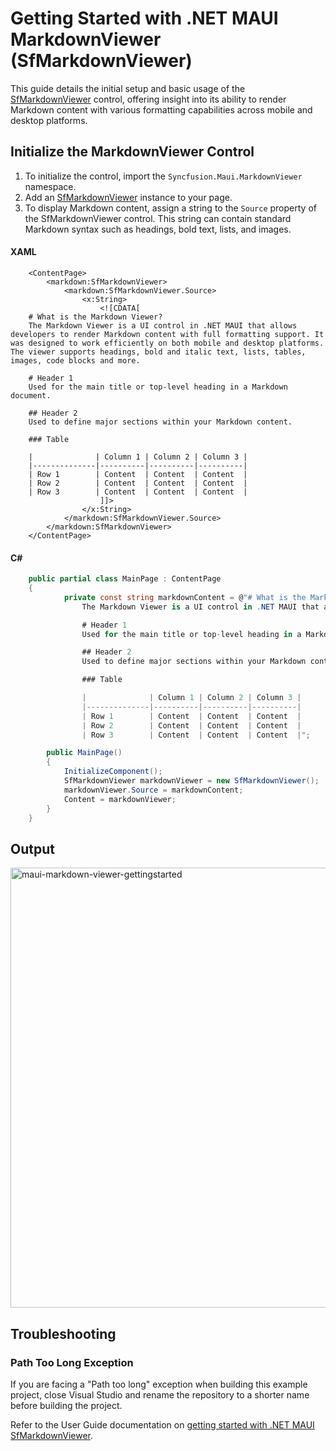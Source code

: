 # Getting Started with .NET MAUI MarkdownViewer (SfMarkdownViewer)

This guide details the initial setup and basic usage of the [SfMarkdownViewer]() control, offering insight into its ability to render Markdown content with various formatting capabilities across mobile and desktop platforms.

## Initialize the MarkdownViewer Control

1. To initialize the control, import the `Syncfusion.Maui.MarkdownViewer` namespace.
2. Add an [SfMarkdownViewer]() instance to your page.
3. To display Markdown content, assign a string to the `Source` property of the SfMarkdownViewer control. This string can contain standard Markdown syntax such as headings, bold text, lists, and images.

#### XAML

```xaml
    <ContentPage>
        <markdown:SfMarkdownViewer>
            <markdown:SfMarkdownViewer.Source>
                <x:String>
                    <![CDATA[
    # What is the Markdown Viewer?  
    The Markdown Viewer is a UI control in .NET MAUI that allows developers to render Markdown content with full formatting support. It was designed to work efficiently on both mobile and desktop platforms. The viewer supports headings, bold and italic text, lists, tables, images, code blocks and more.

    # Header 1  
    Used for the main title or top-level heading in a Markdown document. 

    ## Header 2  
    Used to define major sections within your Markdown content.

    ### Table 

    |              | Column 1 | Column 2 | Column 3 |
    |--------------|----------|----------|----------|
    | Row 1        | Content  | Content  | Content  |
    | Row 2        | Content  | Content  | Content  |
    | Row 3        | Content  | Content  | Content  |
                    ]]>
                </x:String>
            </markdown:SfMarkdownViewer.Source>
        </markdown:SfMarkdownViewer>
    </ContentPage>
```
#### C#

```C#
    public partial class MainPage : ContentPage
    {
            private const string markdownContent = @"# What is the Markdown Viewer?  
                The Markdown Viewer is a UI control in .NET MAUI that allows developers to render Markdown content with full formatting support. It was designed to work efficiently on both mobile and desktop platforms. The viewer supports headings, bold and italic text, lists, tables, images, code blocks and more.

                # Header 1  
                Used for the main title or top-level heading in a Markdown document. 

                ## Header 2  
                Used to define major sections within your Markdown content.

                ### Table 

                |              | Column 1 | Column 2 | Column 3 |
                |--------------|----------|----------|----------|
                | Row 1        | Content  | Content  | Content  |
                | Row 2        | Content  | Content  | Content  |
                | Row 3        | Content  | Content  | Content  |";

        public MainPage()
        {
            InitializeComponent();  
            SfMarkdownViewer markdownViewer = new SfMarkdownViewer();
            markdownViewer.Source = markdownContent;
            Content = markdownViewer;       
        }
    }  
```

## Output
<img width="1384" height="704" alt="maui-markdown-viewer-gettingstarted" src="https://github.com/user-attachments/assets/f455f302-0068-42fa-98de-851b92fbdb12" />

## Troubleshooting

### Path Too Long Exception

If you are facing a "Path too long" exception when building this example project, close Visual Studio and rename the repository to a shorter name before building the project.

Refer to the User Guide documentation on [getting started with .NET MAUI SfMarkdownViewer](https://help.syncfusion.com/maui/markdownviewer/getting-started).
